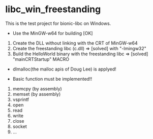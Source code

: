 # libc_win_freestanding

This is the test project for bionic-libc on Windows.

* Use the MinGW-w64 for building [OK]
1. Create the DLL without linking with the CRT of MinGW-w64
2. Create the freestanding libc (c.dll)  => [solved] with "-lmingw32"
3. Build the HelloWorld binary with the freestanding libc => [solved] "mainCRTStartup" MACRO

* dlmalloc(the malloc apis of Doug Lee) is applyed!

* Basic function must be implemented!!
1. memcpy (by assembly)
2. memset (by assembly)
3. vsprintf
4. open
5. read
6. write
7. close
8. socket
9. ...


